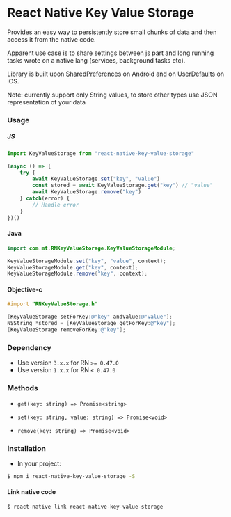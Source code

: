# React Native Key Value Storage

Provides an easy way to persistently store small chunks of data and then access it from the native code.

Apparent use case is to share settings between js part and long running tasks wrote on a native lang (services, background tasks etc).

Library is built upon [SharedPreferences](https://developer.android.com/reference/android/content/SharedPreferences.html) on Android and on [UserDefaults](https://developer.apple.com/documentation/foundation/userdefaults) on iOS.


Note: currently support only String values, to store other types use JSON representation of your data

### Usage

##### JS

``` js
import KeyValueStorage from "react-native-key-value-storage"

(async () => {
    try {
        await KeyValueStorage.set("key", "value")
        const stored = await KeyValueStorage.get("key") // "value"
        await KeyValueStorage.remove("key")
    } catch(error) {
        // Handle error
    }
})()

```
#### Java

``` java
import com.mt.RNKeyValueStorage.KeyValueStorageModule;

KeyValueStorageModule.set("key", "value", context);
KeyValueStorageModule.get("key", context);
KeyValueStorageModule.remove("key", context);

```
#### Objective-c

``` objective-c
#import "RNKeyValueStorage.h"

[KeyValueStorage setForKey:@"key" andValue:@"value"];
NSString *stored = [KeyValueStorage getForKey:@"key"];
[KeyValueStorage removeForKey:@"key"];

```

### Dependency

- Use version `3.x.x` for RN `>= 0.47.0`
- Use version `1.x.x` for RN `< 0.47.0`

### Methods

- `get(key: string) => Promise<string>`

- `set(key: string, value: string) => Promise<void>`

- `remove(key: string) => Promise<void>`

### Installation

- In your project:
```sh
$ npm i react-native-key-value-storage -S

```
#### Link native code

```sh
$ react-native link react-native-key-value-storage

```

